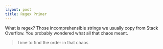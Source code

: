 ```yaml
---
layout: post
title: Regex Primer
---
```


What is regex? Those incomprehensible strings we usually copy from Stack Overflow. You probably wondered what all that chaos meant.

> Time to find the order in that chaos.
